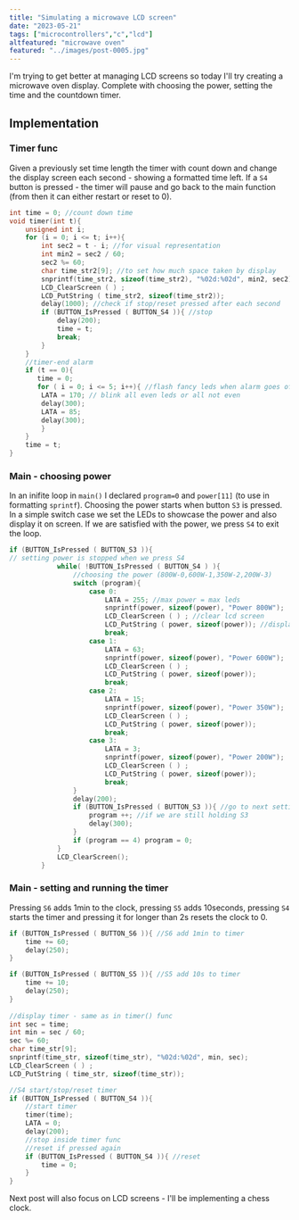 ```yaml
---
title: "Simulating a microwave LCD screen"
date: "2023-05-21"
tags: ["microcontrollers","c","lcd"]
altfeatured: "microwave oven"
featured: "../images/post-0005.jpg"
---
```


I'm trying to get better at managing LCD screens so today I'll try creating a microwave oven display. Complete with choosing the power, setting the time and the countdown timer.

## Implementation

### Timer func

Given a previously set time length the timer with count down and change the display screen each second - showing a formatted time left. If a `S4` button is pressed - the timer will pause and go back to the main function (from then it can either restart or reset to 0).

```c
int time = 0; //count down time
void timer(int t){
    unsigned int i;
    for (i = 0; i <= t; i++){
        int sec2 = t - i; //for visual representation
        int min2 = sec2 / 60;
        sec2 %= 60;
        char time_str2[9]; //to set how much space taken by display
        snprintf(time_str2, sizeof(time_str2), "%02d:%02d", min2, sec2);
        LCD_ClearScreen ( ) ;
        LCD_PutString ( time_str2, sizeof(time_str2));
        delay(1000); //check if stop/reset pressed after each second
        if (BUTTON_IsPressed ( BUTTON_S4 )){ //stop
            delay(200);
            time = t;
            break;    
        }
    }
    //timer-end alarm
    if (t == 0){
       time = 0;
       for ( i = 0; i <= 5; i++){ //flash fancy leds when alarm goes off
        LATA = 170; // blink all even leds or all not even
        delay(300);
        LATA = 85;
        delay(300);
        }  
    }
    time = t;   
}
```

### Main - choosing power

In an inifite loop in `main()` I declared `program=0` and `power[11]` (to use in formatting `sprintf`). Choosing the power starts when button `S3` is pressed. In a simple switch case we set the LEDs to showcase the power and also display it on screen. If we are satisfied with the power, we press `S4` to exit the loop.

```c
if (BUTTON_IsPressed ( BUTTON_S3 )){
// setting power is stopped when we press S4
            while( !BUTTON_IsPressed ( BUTTON_S4 ) ){
                //choosing the power (800W-0,600W-1,350W-2,200W-3)
                switch (program){
                    case 0:
                        LATA = 255; //max power = max leds
                        snprintf(power, sizeof(power), "Power 800W");
                        LCD_ClearScreen ( ) ; //clear lcd screen
                        LCD_PutString ( power, sizeof(power)); //display
                        break;
                    case 1:
                        LATA = 63;
                        snprintf(power, sizeof(power), "Power 600W");
                        LCD_ClearScreen ( ) ;
                        LCD_PutString ( power, sizeof(power));
                        break;
                    case 2:
                        LATA = 15;
                        snprintf(power, sizeof(power), "Power 350W");
                        LCD_ClearScreen ( ) ;
                        LCD_PutString ( power, sizeof(power));
                        break;
                    case 3:
                        LATA = 3;
                        snprintf(power, sizeof(power), "Power 200W");
                        LCD_ClearScreen ( ) ;
                        LCD_PutString ( power, sizeof(power));
                        break;
                }
                delay(200);
                if (BUTTON_IsPressed ( BUTTON_S3 )){ //go to next setting
                    program ++; //if we are still holding S3
                    delay(300);
                }
                if (program == 4) program = 0;
            }
            LCD_ClearScreen();
        }
```

### Main - setting and running the timer

Pressing `S6` adds 1min to the clock, pressing `S5` adds 10seconds, pressing `S4` starts the timer and pressing it for longer than 2s resets the clock to 0.

```c
if (BUTTON_IsPressed ( BUTTON_S6 )){ //S6 add 1min to timer
    time += 60;
    delay(250);
}

if (BUTTON_IsPressed ( BUTTON_S5 )){ //S5 add 10s to timer
    time += 10;
    delay(250);
}
        
//display timer - same as in timer() func
int sec = time;
int min = sec / 60;
sec %= 60;
char time_str[9];
snprintf(time_str, sizeof(time_str), "%02d:%02d", min, sec);
LCD_ClearScreen ( ) ;
LCD_PutString ( time_str, sizeof(time_str));

//S4 start/stop/reset timer
if (BUTTON_IsPressed ( BUTTON_S4 )){
    //start timer
    timer(time);
    LATA = 0;
    delay(200);
    //stop inside timer func
    //reset if pressed again
    if (BUTTON_IsPressed ( BUTTON_S4 )){ //reset
        time = 0;
    }
}
```

Next post will also focus on LCD screens - I'll be implementing a chess clock.
